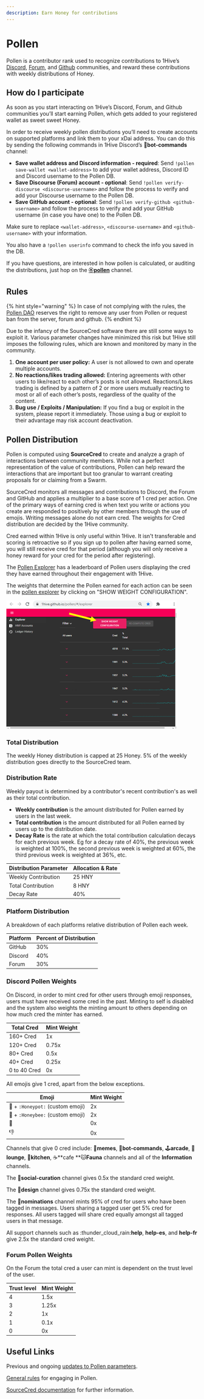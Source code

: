 ```yaml
---
description: Earn Honey for contributions
---
```


# Pollen

Pollen is a contributor rank used to recognize contributions to 1Hive’s [Discord](https://discord.com/invite/P4rRDUKTAU), [Forum](https://forum.1hive.org), and [Github](https://github.com/1Hive) communities, and reward these contributions with weekly distributions of Honey.

## How do I participate

As soon as you start interacting on 1Hive’s Discord, Forum, and Github communities you’ll start earning Pollen, which gets added to your registered wallet as sweet sweet Honey.

In order to receive weekly pollen distributions you’ll need to create accounts on supported platforms and link them to your xDai address. You can do this by sending the following commands in 1Hive Discord’s 🤖**bot-commands** channel:

* **Save wallet address and Discord information - required**: Send `!pollen save-wallet <wallet-address>` to add your wallet address, Discord ID and Discord username to the Pollen DB.
* **Save Discourse (Forum) account - optional**: Send `!pollen verify-discourse <discourse-username>` and follow the process to verify and add your Discourse username to the Pollen DB.
* **Save GitHub account - optional**: Send `!pollen verify-github <github-username>` and follow the process to verify and add your GitHub username (in case you have one) to the Pollen DB.

Make sure to replace `<wallet-address>`, `<discourse-username>` and `<github-username>` with your information.

You also have a `!pollen userinfo` command to check the info you saved in the DB.

If you have questions, are interested in how pollen is calculated, or auditing the distributions, just hop on the [🏵**pollen**](https://discord.com/invite/y8fPNcNdAa) channel.

## Rules

{% hint style="warning" %}
In case of not complying with the rules, the [Pollen DAO](../community/swarms/pollen.md) reserves the right to remove any user from Pollen or request ban from the server, forum and github.
{% endhint %}

Due to the infancy of the SourceCred software there are still some ways to exploit it. Various parameter changes have minimized this risk but 1Hive still imposes the following rules, which are known and monitored by many in the community.

1. **One account per user policy:** A user is not allowed to own and operate multiple accounts.
2. **No reactions/likes trading allowed:** Entering agreements with other users to like/react to each other’s posts is not allowed. Reactions/Likes trading is defined by a pattern of 2 or more users mutually reacting to most or all of each other’s posts, regardless of the quality of the content.
3. **Bug use / Exploits / Manipulation:** If you find a bug or exploit in the system, please report it immediately. Those using a bug or exploit to their advantage may risk account deactivation.

## Pollen Distribution

Pollen is computed using **SourceCred** to create and analyze a graph of interactions between community members. While not a perfect representation of the value of contributions, Pollen can help reward the interactions that are important but too granular to warrant creating proposals for or claiming from a Swarm.

SourceCred monitors all messages and contributions to Discord, the Forum and GitHub and applies a multiplier to a base score of 1 cred per action. One of the primary ways of earning cred is when text you write or actions you create are responded to positively by other members through the use of emojis. Writing messages alone do not earn cred. The weights for Cred distribution are decided by the 1Hive community.

Cred earned within 1Hive is only useful within 1Hive. It isn't transferable and scoring is retroactive so if you sign up to pollen after having earned some, you will still receive cred for that period (although you will only receive a honey reward for your cred for the period after registering).

The [Pollen Explorer](https://1hive.github.io/pollen/#/explorer) has a leaderboard of Pollen users displaying the cred they have earned throughout their engagement with 1Hive.

The weights that determine the Pollen earned for each action can be seen in the [pollen explorer](https://1hive.github.io/pollen/#/explorer) by clicking on "SHOW WEIGHT CONFIGURATION".

![](<../.gitbook/assets/image (4).png>)

### Total Distribution

The weekly Honey distribution is capped at 25 Honey. 5% of the weekly distribution goes directly to the SourceCred team.

### Distribution Rate

Weekly payout is determined by a contributor's recent contribution's as well as their total contribution.

* **Weekly contribution** is the amount distributed for Pollen earned by users in the last week.
* **Total contribution** is the amount distributed for all Pollen earned by users up to the distribution date.
* **Decay Rate** is the rate at which the total contribution calculation decays for each previous week. Eg for a decay rate of 40%, the previous week is weighted at 100%, the second previous week is weighted at 60%, the third previous week is weighted at 36%, etc.

| Distribution Parameter | Allocation & Rate |
| ---------------------- | ----------------- |
| Weekly Contribution    | 25 HNY            |
| Total Contribution     | 8 HNY             |
| Decay Rate             | 40%               |

### Platform Distribution

A breakdown of each platforms relative distribution of Pollen each week.

| Platform | Percent of Distribution |
| -------- | ----------------------- |
| GitHub   | 30%                     |
| Discord  | 40%                     |
| Forum    | 30%                     |

### Discord Pollen Weights

On Discord, in order to mint cred for other users through emoji responses, users must have received some cred in the past. Minting to self is disabled and the system also weights the minting amount to others depending on how much cred the minter has earned.

| Total Cred   | Mint Weight |
| ------------ | ----------- |
| 160+ Cred    | 1x          |
| 120+ Cred    | 0.75x       |
| 80+ Cred     | 0.5x        |
| 40+ Cred     | 0.25x       |
| 0 to 40 Cred | 0x          |

All emojis give 1 cred, apart from the below exceptions.

| Emoji                            | Mint Weight |
| -------------------------------- | ----------- |
| 🍯 + `:Honeypot:` (custom emoji) | 2x          |
| 🐝 + `:Honeybee:` (custom emoji) | 2x          |
| 💩                               | 0x          |
| 👎                               | 0x          |

Channels that give 0 cred include: 🐸**memes**, 🤖**bot-commands**, 🕹**arcade**, 🦩**lounge**, 🍱**kitchen**, :coffee:**cafe **🐱**Fauna** channels and all of the **Information** channels.

The 🐝**social-curation** channel gives 0.5x the standard cred weight.

The 🌈**design** channel gives 0.75x the standard cred weight.

The 🍄**nominations** channel mints 95% of cred for users who have been tagged in messages. Users sharing a tagged user get 5% cred for responses. All users tagged will share cred equally amongst all tagged users in that message.

All support channels such as :thunder\_cloud\_rain:**help**, **help-es**, and **help-fr** give 2.5x the standard cred weight.

### Forum Pollen Weights

On the Forum the total cred a user can mint is dependent on the trust level of the user.

| Trust level | Mint Weight |
| ----------- | ----------- |
| 4           | 1.5x        |
| 3           | 1.25x       |
| 2           | 1x          |
| 1           | 0.1x        |
| 0           | 0x          |

## Useful Links

Previous and ongoing [updates to Pollen parameters](https://forum.1hive.org/t/updates-to-sourcecred/726).

[General rules](https://forum.1hive.org/t/pollen-rules-and-a-reporting-system/1155) for engaging in Pollen.

[SourceCred documentation](https://sourcecred.io/docs/) for further information.
